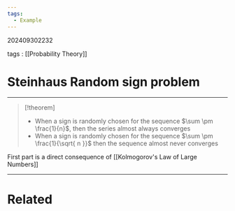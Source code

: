 ```yaml
---
tags:
  - Example
---
```


202409302232

tags : [[Probability Theory]]

#  Steinhaus Random sign problem
---
>[!theorem]
>- When a sign is randomly chosen for the sequence $\sum \pm \frac{1}{n}$, then the series almost always converges
>- When a sign is randomly chosen for the sequence $\sum \pm \frac{1}{\sqrt{ n }}$ then the sequence almost never converges

First part is a direct consequence of [[Kolmogorov's Law of Large Numbers]]

---
# Related
